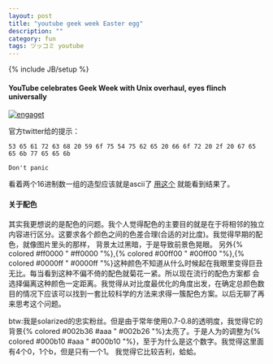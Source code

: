 ```yaml
---
layout: post
title: "youtube geek week Easter egg"
description: ""
category: fun
tags: ツッコミ youtube
---
```

{% include JB/setup %}
#### YouTube celebrates Geek Week with Unix overhaul, eyes flinch universally

[ ![engaget](http://www.blogcdn.com/www.engadget.com/media/2013/07/youtube-geek-week-ascii-1374714439.png) ](http://www.engadget.com/2013/07/25/youtube-unix-geek-week/?utm_medium=feed&utm_source=Feed_Classic&utm_campaign=Engadget)

官方twitter给的提示：

    53 65 61 72 63 68 20 59 6f 75 54 75 62 65 20 66 6f 72 20 2f 20 67 65 65 6b 77 65 65 6b

`Don't panic`

看着两个16进制数一组的造型应该就是ascii了
[用这个](http://www.branah.com/ascii-converter)
就能看到结果了。

#### 关于配色

其实我更想说的是配色的问题。我个人觉得配色的主要目的就是在于将相邻的独立内容进行区分。这要求各个颜色之间的色差合理(合适的对比度)。我觉得早期的配色，就像图片里头的那样，
背景太过黑暗，于是导致前景色晃眼。
另外{% colored #ff0000 " #ff0000 "%},{% colored #00ff00 " #00ff00 "%},{% colored #0000ff " #0000ff "%}这种颜色不知道从什么时候起在我眼里变得巨丑无比。每当看到这种不偏不倚的配色就菊花一紧。所以现在流行的配色方案都
会选择偏离这种颜色一定距离。我觉得从对比度最优化的角度出发，在确定总颜色数目的情况下应该可以找到一套比较科学的方法来求得一簇配色方案。以后无聊了再来思考这个问题。

btw:我是solarized的忠实粉丝。但是由于常年使用0.7-0.8的透明度，我觉得它的背景{% colored #002b36 #aaa " #002b26 "%}太亮了。于是人为的调整为{% colored #000b10 #aaa " #000b10 "%}，至于为什么是这个数字。我觉得这里面有4个0，1个b，但是只有一个1。
我觉得它比较吉利，蛤蛤。
